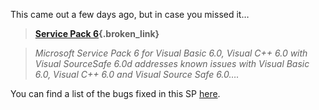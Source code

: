 This came out a few days ago, but in case you missed it&#8230;

> **[Service Pack 6](http://msdn.microsoft.com/vstudio/downloads/updates/sp/vs6/sp6/default.aspx){.broken_link}**
  
> _Microsoft Service Pack 6 for Visual Basic 6.0, Visual C++ 6.0 with Visual SourceSafe 6.0d addresses known issues with Visual Basic 6.0, Visual C++ 6.0 and Visual Source Safe 6.0&#8230;._ 

You can find a list of the bugs fixed in this SP [here](http://support.microsoft.com/default.aspx?scid=kb;en-us;834001).